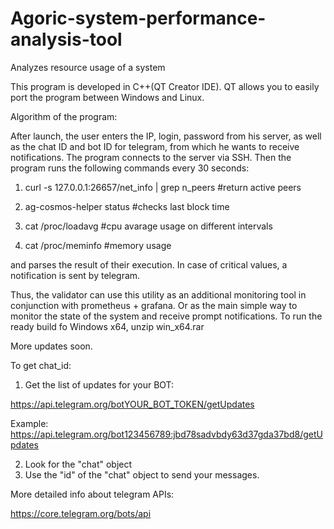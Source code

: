 # Agoric-system-performance-analysis-tool
Analyzes resource usage of a system

This program is developed in C++(QT Creator IDE). QT allows you to easily port the program between Windows and Linux.

Algorithm of the program:

After launch, the user enters the IP, login, password from his server, as well as the chat ID and bot ID for telegram, from which he wants to receive notifications. The program connects to the server via SSH.
Then the program runs the following commands every 30 seconds:

1) curl -s 127.0.0.1:26657/net_info  | grep n_peers       #return active peers

2) ag-cosmos-helper status       #checks last block time

3) cat /proc/loadavg             #cpu avarage usage on different intervals 
        
4) cat /proc/meminfo             #memory usage

and parses the result of their execution. In case of critical values, a notification is sent by telegram.

Thus, the validator can use this utility as an additional monitoring tool in conjunction with prometheus + grafana. Or as the main simple way to monitor the state of the system and receive prompt notifications.
To run the ready build fo Windows x64, unzip win_x64.rar

More updates soon. 

To get chat_id:

1) Get the list of updates for your BOT:

https://api.telegram.org/botYOUR_BOT_TOKEN/getUpdates
        
Example: https://api.telegram.org/bot123456789:jbd78sadvbdy63d37gda37bd8/getUpdates

2) Look for the "chat" object
3) Use the "id" of the "chat" object to send your messages.

More detailed info about telegram APIs:

https://core.telegram.org/bots/api        
